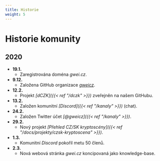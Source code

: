 ```yaml
---
title: Historie
weight: 5
---
```


# Historie komunity

## 2020

* **19.1.**
  * Zaregistrována doména *gwei.cz*.
* **9.12.**
  * Založena GitHub organizace *[gweicz](https://github.com/gweicz/)*.
* **12.2.**
  * Projekt *[dCZK]({{< ref "/dczk" >}})* zveřejněn na našem GitHubu.
* **13.2.**
  * Založen komunitní *[Discord]({{< ref "/kanaly" >}})* (chat).
* **24.2.**
  * Založen Twitter účet *[@gweicz]({{< ref "/kanaly" >}})*.
* **29.2.**
  * Nový projekt *[Přehled CZ/SK kryptoscény]({{< ref "/docs/projekty/czsk-kryptoscena" >}})*.
* **1.3.**
  * Komunitní *Discord* pokořil metu 50 členů.
* **2.3.**
  * Nová webová stránka *gwei.cz* koncipovaná jako knowledge-base.
